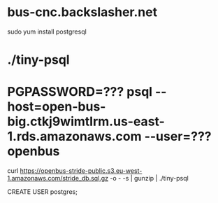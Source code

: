 # bus-cnc.backslasher.net

sudo yum install postgresql
# ./tiny-psql
# PGPASSWORD=??? psql --host=open-bus-big.ctkj9wimtlrm.us-east-1.rds.amazonaws.com --user=??? openbus

curl https://openbus-stride-public.s3.eu-west-1.amazonaws.com/stride_db.sql.gz -o - -s | gunzip | ./tiny-psql

CREATE USER postgres;
